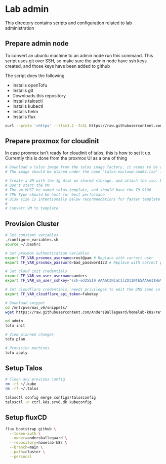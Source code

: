 # Lab admin
This directory contains scripts and configuration related to lab administration

## Prepare admin node
To convert an ubuntu machine to an admin node run this command.
This script uses git over SSH, so make sure the admin node have ssh keys created, and those keys have been added to github

The script does the following
- Installs openTofu
- Installs git
- Downloads this repository
- Installs talosctl
- Installs kubectl
- Installs helm
- Installs flux
```bash
curl --proto '=https' --tlsv1.2 -fsSL https://raw.githubusercontent.com/AndersBallegaard/homelab-k8s/refs/heads/main/admin/prepare_admin_node.sh | bash
```

## Prepare proxmox for cloudinit
In case proxmox isn't ready for cloudinit of talos, this is how to set it up. Currently this is done from the proxmox UI as a one of thing
```bash
# Download a talos image from the talos image factory, it needs to be a nocloud image
# The image should be placed under the name "talos-nocloud-amd64.iso" in the shared vm datastore

# Create a VM with the 1g disk on shared storage, and attach the iso. Ram and CPU doesn't matter
# Don't start the VM
# The vm MUST be named talos-template, and should have the ID 9100
# CPU Type should be host for best performace
# Disk size is intentionally below recormendations for faster template deployments, cloud init will resize to whatever the VM is speced for
#
# Convert VM to template

```

## Provision Cluster
```bash
# Set constant variables
./configure_variables.sh
source ~/.bashrc

# Set proxmox authentication variables
export TF_VAR_proxmox_username=root@pam # Replace with correct user
export TF_VAR_proxmox_password=bad_password123 # Replace with correct password

# Set cloud init credentials
export TF_VAR_vm_user_username=anders 
export TF_VAR_vm_user_sshkey="ssh-ed25519 AAAAC3NzaC1lZDI1NTE5AAAAIIHoVbRHKFBt8xP5Khw6T1togRM2oo6VRx+URB2iQ83+ anders@jumphost"

# Set cloudflare credentials, needs privileges to edit the DNS zone in vm_dns_suffix
export TF_VAR_cloudflare_api_token=fakekey

# Download snippet
cd /mnt/pve/nas_v6/snippets/
wget https://raw.githubusercontent.com/AndersBallegaard/homelab-k8s/refs/heads/main/admin/resources/ubuntu24-cloud-init-snippet.yml

cd admin
tofu init

# View planned changes
tofu plan

# Provision machines
tofu apply
```

## Setup Talos
```bash
# Clean any previous config
rm -rf ~/.kube
rm -rf ~/.talos

talosctl config merge configs/talosconfig 
talosctl -n ctrl.k8s.srv6.dk kubeconfig
```

## Setup fluxCD
```bash
flux bootstrap github \
  --token-auth \
  --owner=andersballegaard \
  --repository=homelab-k8s \
  --branch=main \
  --path=cluster \
  --personal
```